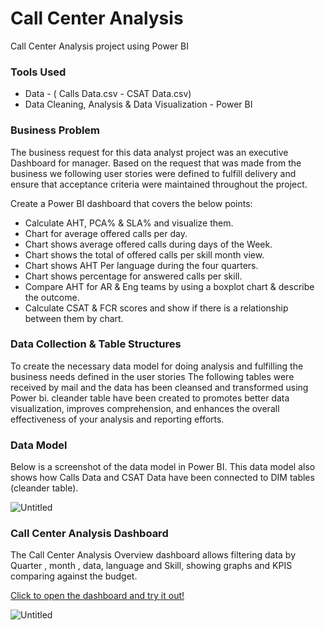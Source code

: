 # Call Center Analysis

Call Center Analysis project using Power BI

### Tools Used

- Data - ( Calls Data.csv - CSAT Data.csv)
- Data Cleaning, Analysis & Data Visualization - Power BI

### Business Problem

The business request for this data analyst project was an executive Dashboard for manager. Based on the request that was made from the business we following user stories were defined to fulfill delivery and ensure that acceptance criteria were maintained throughout the project.

Create a Power BI dashboard that covers the below points:

- Calculate AHT, PCA% & SLA% and visualize them.
- Chart for average offered calls per day.
- Chart shows average offered calls during days of the Week.
- Chart shows the total of offered calls per skill month view.
- Chart shows AHT Per language during the four quarters.
- Chart shows percentage for answered calls per skill.
- Compare AHT for AR & Eng teams by using a boxplot chart & describe the outcome.
- Calculate CSAT & FCR scores and show if there is a relationship between them by chart.

### Data Collection & Table Structures

To create the necessary data model for doing analysis and fulfilling the business needs defined in the user stories The following tables were received by mail and the data has been cleansed and transformed using Power bi. cleander table have been created to promotes better data visualization, improves comprehension, and enhances the overall effectiveness of your analysis and reporting efforts.

### Data Model

Below is a screenshot of the data model in Power BI. This data model also shows how Calls Data and CSAT Data have been connected to DIM tables (cleander table).

![Untitled](Call%20Center%20Analysis%20cc5e34d0627148f5b105c0de59bc9709/Untitled.png)

### Call Center Analysis Dashboard

The Call Center Analysis Overview dashboard allows filtering data by Quarter , month , data, language and Skill, showing graphs and KPIS comparing against the budget.

[Click to open the dashboard and try it out!](https://app.powerbi.com/view?r=eyJrIjoiNzMxMDkyNjctZmRlZS00ZDE5LWFlOTgtNmE1NTFlM2VkN2QzIiwidCI6IjIzZGI2ZTA2LTA1YzQtNDg5ZC1iMTM2LWNiYTk0YThlNmYzNiIsImMiOjh9)

![Untitled](Call%20Center%20Analysis%20cc5e34d0627148f5b105c0de59bc9709/Untitled%201.png)
